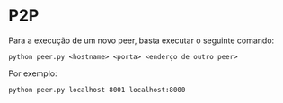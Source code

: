 # P2P

Para a execução de um novo peer, basta executar o seguinte comando:

```
python peer.py <hostname> <porta> <enderço de outro peer>
```

Por exemplo:

```
python peer.py localhost 8001 localhost:8000
